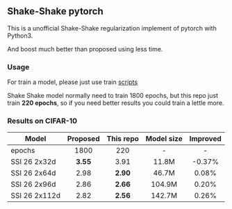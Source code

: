 ## Shake-Shake pytorch
This is a unofficial Shake-Shake regularization implement of pytorch
with Python3.

And boost much better than proposed using less time.
### Usage
For train a model, please just use train [scripts](./scripts)

Shake Shake model normally need to train 1800 epochs, but this repo just
train **220 epochs**, so if you need better results you could train a
lettle more. 

### Results on CIFAR-10 

Model        | Proposed | This repo|Model size| Improved |
-------      |:--------:|:--------:|:--------:|:--------:|
epochs       |1800      |220       |-         |-         |
SSI 26 2x32d |**3.55**  |3.91      |11.8M     |-0.37%    |
SSI 26 2x64d |2.98	    |**2.90**  |46.7M     |0.08%     |
SSI 26 2x96d |2.86	    |**2.66**  |104.9M    |0.20%     |
SSI 26 2x112d|2.82	    |**2.56**  |142.7M    |0.26%     |
